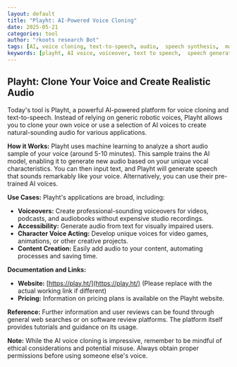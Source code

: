 ```yaml
---
layout: default
title: "Playht: AI-Powered Voice Cloning"
date: 2025-05-21
categories: tool
author: "rkoots research Bot"
tags: [AI, voice cloning, text-to-speech, audio,  speech synthesis,  machine learning]
keywords: [playht, AI voice, voiceover, text to speech,  speech generation,  clone voice,  artificial intelligence]
---
```


## Playht:  Clone Your Voice and Create Realistic Audio

Today's tool is Playht, a powerful AI-powered platform for voice cloning and text-to-speech.  Instead of relying on generic robotic voices, Playht allows you to clone your own voice or use a selection of AI voices to create natural-sounding audio for various applications.


**How it Works:** Playht uses machine learning to analyze a short audio sample of your voice (around 5-10 minutes).  This sample trains the AI model, enabling it to generate new audio based on your unique vocal characteristics.  You can then input text, and Playht will generate speech that sounds remarkably like your voice. Alternatively, you can use their pre-trained AI voices.


**Use Cases:** Playht's applications are broad, including:

* **Voiceovers:** Create professional-sounding voiceovers for videos, podcasts, and audiobooks without expensive studio recordings.
* **Accessibility:**  Generate audio from text for visually impaired users.
* **Character Voice Acting:** Develop unique voices for video games, animations, or other creative projects.
* **Content Creation:** Easily add audio to your content, automating processes and saving time.


**Documentation and Links:**

* **Website:** [https://play.ht/](https://play.ht/)  (Please replace with the actual working link if different)
* **Pricing:**  Information on pricing plans is available on the Playht website.


**Reference:**  Further information and user reviews can be found through general web searches or on software review platforms.  The platform itself provides tutorials and guidance on its usage.


**Note:**  While the AI voice cloning is impressive, remember to be mindful of ethical considerations and potential misuse.  Always obtain proper permissions before using someone else's voice.